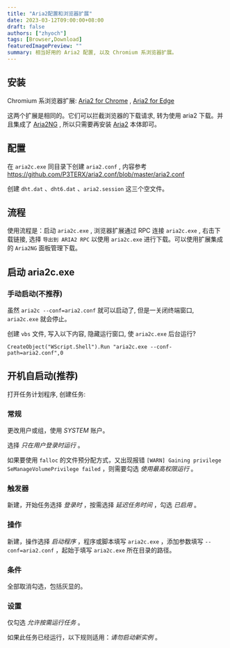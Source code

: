```yaml
---
title: "Aria2配置和浏览器扩展"
date: 2023-03-12T09:00:00+08:00
draft: false
authors: ["zhyoch"]
tags: [Browser,Download]
featuredImagePreview: ""
summary: 相当好用的 Aria2 配置, 以及 Chromium 系浏览器扩展。
---
```


## 安装

Chromium 系浏览器扩展: [Aria2 for Chrome](https://chrome.google.com/webstore/detail/aria2-for-chrome/mpkodccbngfoacfalldjimigbofkhgjn) , [Aria2 for Edge](https://microsoftedge.microsoft.com/addons/detail/aria2-for-edge/jjfgljkjddpcpfapejfkelkbjbehagbh)

这两个扩展是相同的。它们可以拦截浏览器的下载请求, 转为使用 aria2 下载。并且集成了 [Aria2NG](http://ariang.mayswind.net/zh_Hans/) , 所以只需要再安装 [Aria2](https://github.com/aria2/aria2/releases/latest) 本体即可。

## 配置

在 `aria2c.exe` 同目录下创建 `aria2.conf` , 内容参考 https://github.com/P3TERX/aria2.conf/blob/master/aria2.conf

创建 `dht.dat` 、`dht6.dat` 、`aria2.session` 这三个空文件。

## 流程

使用流程是：启动 `aria2c.exe` , 浏览器扩展通过 RPC 连接 `aria2c.exe` , 右击下载链接, 选择 `导出到 ARIA2 RPC` 以使用 `aria2c.exe` 进行下载。可以使用扩展集成的 `Aria2NG` 面板管理下载。

## 启动 aria2c.exe

### 手动启动(不推荐)

虽然 `aria2c --conf=aria2.conf` 就可以启动了, 但是一关闭终端窗口, `aria2c.exe` 就会停止。

创建 `vbs` 文件, 写入以下内容, 隐藏运行窗口, 使 `aria2c.exe` 后台运行?

```
CreateObject("WScript.Shell").Run "aria2c.exe --conf-path=aria2.conf",0
```

## 开机自启动(推荐)

打开任务计划程序, 创建任务:

### 常规

更改用户或组，使用 *SYSTEM* 账户。

选择 *只在用户登录时运行* 。

如果要使用 `falloc` 的文件预分配方式，又出现报错 `[WARN] Gaining privilege SeManageVolumePrivilege failed` ，则需要勾选 *使用最高权限运行* 。

### 触发器

新建，开始任务选择 *登录时* ，按需选择 *延迟任务时间* ，勾选 *已启用* 。

### 操作

新建，操作选择 *启动程序* ，程序或脚本填写 `aria2c.exe` ，添加参数填写 `--conf=aria2.conf` ，起始于填写 `aria2c.exe` 所在目录的路径。

### 条件

全部取消勾选，包括灰显的。

### 设置

仅勾选 *允许按需运行任务* 。

如果此任务已经运行，以下规则适用：*请勿启动新实例* 。